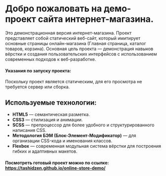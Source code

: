 # Добро пожаловать на демо-проект сайта интернет-магазина.
Это демонстрационная версия интернет-магазина. Проект представляет собой статический веб-сайт, который имитирует основные страницы онлайн-магазина (Главная страница, каталог товаров, корзина). Основная цель проекта — демонстрация навыков вёрстки и создания пользовательских интерфейсов с использованием современных подходов к веб-разработке.
#### Указания по запуску проекта:
Поскольку проект является статическим, для его просмотра не требуется сервер или сборка.
## Используемые технологии:
- **HTML5** — семантическая разметка.
- **CSS3** — стилизация и анимации.
- **SCSS** — препроцессор для более удобного и структурированного написания CSS.
- **Методология БЭМ (Блок-Элемент-Модификатор)** — для организации CSS-кода и именования классов.
- **Flexbox** — современная модульная система вёрстки для построения гибких и адаптивных макетов.
#### Посмотреть готовый проект можно по ссылке: https://tashidzen.github.io/online-store-demo/
